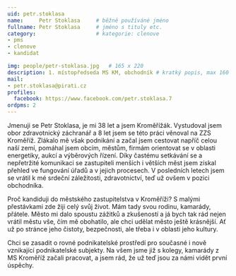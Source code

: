 ```yaml
---
uid: petr.stoklasa
name:     Petr Stoklasa  	# běžně používáné jméno
fullname: Petr Stoklasa  	# jméno s tituly etc.
category:                   # kategorie: clenove
- pms
- clenove
- kandidat

img: people/petr-stoklasa.jpg   # 165 x 220
description: 1. místopředseda MS KM, obchodník # kratký popis, max 160 znaků
mail:
- petr.stoklasa@pirati.cz
profiles:
  facebook: https://www.facebook.com/petr.stoklasa.7
ordpms: 2
---
```


Jmenuji se Petr Stoklasa, je mi 38 let a jsem Kroměřížák. Vystudoval jsem obor zdravotnický záchranář a 8 let jsem se této práci věnoval na ZZS Kroměříž. Zlákalo mě však podnikání a začal jsem cestovat napříč celou naší zemí, pomáhal jsem obcím, městům, firmám orientovat se v oblasti energetiky, aukcí a výběrových řízení. Díky častému setkávání se a nepřetržité komunikaci se zastupiteli menších i větších měst jsem získal přehled ve fungování úřadů a v jejich procesech. V posledních letech jsem se vrátil k mé srdeční záležitosti, zdravotnictví, teď už ovšem v pozici obchodníka.

Proč kandiduji do městského zastupitelstva v Kroměříži? S malými přestávkami zde žiji celý svůj život. Mám tady svou rodinu, kamarády, přátele. Město mi dalo spoustu zážitků a zkušeností a já bych tak rád nejen vrátil městu vše, čím mě obohatilo, ale chci udělat město ještě krásnější. Ať už po stránce jeho čistoty, bezpečnosti, ale třeba i v oblasti jeho kultury.

Chci se zasadit o rovné podnikatelské prostředí pro současné i nově vznikající podnikatelské subjekty. Na všem jsme již s kolegy, kamarády z MS Kroměříž začali pracovat, a jsem rád, že už teď jsou za námi vidět první úspěchy.

